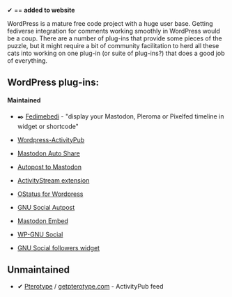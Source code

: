 &#10004; == **added to website**

WordPress is a mature free code project with a huge user base. Getting fediverse integration for comments working smoothly in WordPress would be a coup. There are a number of plug-ins that provide some pieces of the puzzle, but it might require a bit of community facilitation to herd all these cats into working on one plug-in (or suite of plug-ins?) that does a good job of everything.

## WordPress plug-ins:

#### Maintained

* :black_nib: [Fedimebedi](https://github.com/mediaformat/fediembedi) - "display your Mastodon, Pleroma or Pixelfed timeline in widget or shortcode"

* [Wordpress-ActivityPub](https://github.com/pfefferle/wordpress-activitypub)

* [Mastodon Auto Share](https://wordpress.org/plugins/wp-mastodon-share/)

* [Autopost to Mastodon](https://wordpress.org/plugins/autopost-to-mastodon/)

* [ActivityStream extension](https://wordpress.org/plugins/activitystream-extension/)

* [OStatus for Wordpress](https://wordpress.org/plugins/ostatus-for-wordpress/) 

* [GNU Social Autpost](https://wordpress.org/plugins/gnusocial-autopost/)

* [Mastodon Embed](https://wordpress.org/plugins/embed-mastodon/)

* [WP-GNU Social](https://wordpress.org/plugins/wp-gnusocial/)

* [GNU Social followers widget](https://wordpress.org/plugins/gnu-social-followers-widget/)

## Unmaintained

* &#10004; [Pterotype](https://github.com/jdormit/pterotype) / [getpterotype.com](https://getpterotype.com) - ActivityPub feed